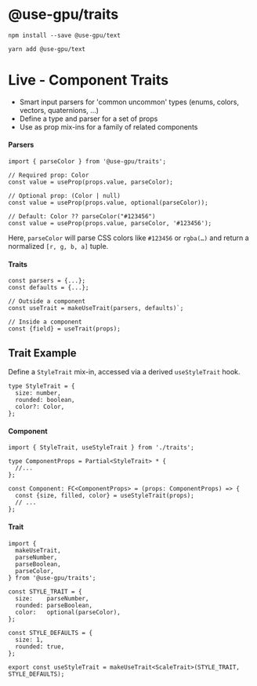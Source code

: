 # @use-gpu/traits

```
npm install --save @use-gpu/text
```

```
yarn add @use-gpu/text
```

# Live - Component Traits

- Smart input parsers for 'common uncommon' types (enums, colors, vectors, quaternions, ...)
- Define a type and parser for a set of props
- Use as prop mix-ins for a family of related components

#### Parsers

```tsx
import { parseColor } from '@use-gpu/traits';

// Required prop: Color
const value = useProp(props.value, parseColor);

// Optional prop: (Color | null)
const value = useProp(props.value, optional(parseColor));

// Default: Color ?? parseColor("#123456")
const value = useProp(props.value, parseColor, '#123456');
```
Here, `parseColor` will parse CSS colors like `#123456` or `rgba(…)` and return a normalized `[r, g, b, a]` tuple.

#### Traits

```tsx
const parsers = {...};
const defaults = {...};

// Outside a component
const useTrait = makeUseTrait(parsers, defaults)`;

// Inside a component
const {field} = useTrait(props);
```

## Trait Example

Define a `StyleTrait` mix-in, accessed via a derived `useStyleTrait` hook.

```tsx
type StyleTrait = {
  size: number,
  rounded: boolean,
  color?: Color,
};
```

#### Component

```
import { StyleTrait, useStyleTrait } from './traits';

type ComponentProps = Partial<StyleTrait> * {
  //...
};
  
const Component: FC<ComponentProps> = (props: ComponentProps) => {
  const {size, filled, color} = useStyleTrait(props);
  // ...
};
```

#### Trait

```tsx
import {
  makeUseTrait,
  parseNumber,
  parseBoolean,
  parseColor,
} from '@use-gpu/traits';

const STYLE_TRAIT = {
  size:    parseNumber,
  rounded: parseBoolean,
  color:   optional(parseColor),
};

const STYLE_DEFAULTS = {
  size: 1,
  rounded: true,
};

export const useStyleTrait = makeUseTrait<ScaleTrait>(STYLE_TRAIT, STYLE_DEFAULTS);
```
